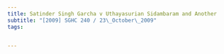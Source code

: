 ```yaml
---
title: Satinder Singh Garcha v Uthayasurian Sidambaram and Another 
subtitle: "[2009] SGHC 240 / 23\_October\_2009"
tags:


---
```


